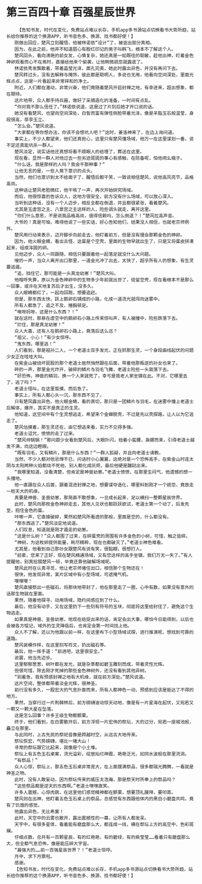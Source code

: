# 第三百四十章 百强星辰世界
        【告知书友，时代在变化，免费站点难以长存，手机app多书源站点切换看书大势所趋，站长给你推荐的这个换源APP，听书音色多、换源、找书都好使！】
       刚做出回应，楚风立刻醒悟，他被林诺依“设计”了，被诓出部分真相。
       因为，在此之前，他并不知道眉心有殷红印记的男子叫韩飞，根本不了解这个人。
       楚风回头，看向清艳的前女友，心情复杂，她还真是一如既往的聪敏，趁他出神，盯着金色神卵观看而心不在焉时，直接给他来个偷袭，让他稍微疏忽就露底了。
       林诺依秀发飘散着，带着晶莹光泽，面孔完美，她此时露出异色，并没有再问下去。
       楚风转过头，没有去解释与掩饰，彼此都是聪明人，多说也无用，他看向空间深处，里面光辉点点，这是一片看起来非常祥和的净土。
       附近，人们都在激动，非常兴奋，他们竟随着楚风开启封禅之地，有幸进来，超出想象，都在期待。
       这片地带，众人都手持兵器，做好了采摘造化的准备，一时间有点乱。
       “你对我不那么信任了。”林诺依说道，这是过了片刻后她才开口说的话。
       她没有看楚风，也望向空间深处，白皙而富有弹性侧脸带着光泽，像是羊脂玉石般温莹，身段很高，亭亭玉立。
       “怎么会。”楚风说道。
       “大家都在等你想办法，你该不会想坑人吧？”这时，姜洛神来了，在边上询问道。
       事实上，不少人都望来，他们还真担心，这里只有楚风懂场域，他万一在这里谋划一番，说不定还真能坑杀一群人。
       楚风淡定，说实话他还真想将看不顺眼人的给埋了，葬送在这里。
       现在看，显然一群人对他过去一些劣迹斑斑的事心有感触，在防备呢，怕他闹幺蛾子。
       “什么话，我是那样的人吗？我会干那种事？”
       让他无言的是，一些人竟下意识的点头。
       当然，他们也意识到太不给面子了，醒悟后都干笑，一致说相信楚风，说他高风亮节，品格高尚。
       这种话让楚风老脸微红，他干咳了一声，再次开始研究场域。
       而后，他很惊喜的告诉众人，这地方很安全，前方没有什么场域，可以放心深入。
       当听到这种话，没有一个人迈步，相反全都在倒退，并且都很紧张，看着楚风。
       尤其是玉虚宫之主、八景宫之主这样的人，险些调头就走，离开这里。
       “你们什么意思，不是说我品格高尚，值得信赖吗，怎么倒退？！”楚风拉高声音。
       大爷的！真是可恼，难得他说了一些实话，好心告知他们，结果没人相信，也就老宗师例外。
       楚风用行动来表示，迈开脚步向前走去，他盯着前方，但是没有理会那颗金色的神卵。
       因为，他火眼金睛，看出古怪，这蛋是个空壳，里面的生物早就出生了，只是又将蛋皮拼凑起来，组成浑圆的卵。
       见他迈步，众人一同跟随，相信只要跟着他一起落足就没什么大问题。
       嗖的一声，当众人离开出口那里，一道金光冲了出去，太快了，超乎所有人的想象，有生灵要逃遁。
       “追，挡住它，那可能是一头真龙幼崽！”楚风大叫。
       他暗呼失算，原以为金色神卵中的生物多少年前就出世了，徒留空壳，现在看根本不是那么一回事，或许在天地复苏后才出生，没多久。
       众人眼睛都红了，一起向回跑，想要追赶。
       但是，那东西太快，跃上鹅卵石铺成的小路，化成一道流光就闯向迷雾中。
       所有人都急了，追之不及，捶胸顿足。
       “唉呀妈呀，这是什么东西？！”
       就在这时，那悬在虚空中的鹅卵石小路上传来惊叫声，有人被撞中，险些跌落下去。
       “拦住，那是真龙幼崽！”
       众人大喜，还有人在鹅卵石小路上，竟落后这么远？
       “祖父，小心！”有少女惊呼。
       “鬼东西，哪里逃！”
       人们看到，那是祖孙二人，一个老道士双手发光，正在抓那生灵，一个身段曲线起伏的问题少女正在哇哇大叫。
       在紫金山被烧坏屁股的那个老道士居然悄然跟在后面，带着他那叛逆的孙女也来了。
       砰的一声，那里金光炸开，破碎的鳞片与羽毛飞舞，老道士险些一头栽落下去。
       “好恐怖，神兽的鳞羽，换一个人来就死了，幸亏是我老人家坐镇在此。不对，它哪里去了，逃了吗？”
       老道士怪叫，在这里踅摸，而后急了。
       事实上，所有人都心头一沉，那东西不见了。
       只有楚风露出异色，他火眼金睛，看的真切，那只是一团鳞片与羽毛，在迷雾中撞上老道士后解体，爆开，其实不是真正的生灵。
       他知道，这空间中有个生灵想逃走，希望来个金蝉脱壳，不过是先以壳探路，让人以为它逃走了。
       楚风估摸着，那生灵还在，由它想逃来看，实力不见得多强。
       老道士诅咒，愤愤的走了过来。
       “楚风帅锅锅！”那问题少女看到楚风后，大眼扑闪，扭着小蛮腰，袅娜而来，引得老道士越发不满，向这边瞪眼。
       “既有羽毛，又有鳞片，那是什么东西？”一群人狐疑，并且向老道士请教。
       当然，不少人都对他忌惮不已，问话时小心翼翼，这绝对是一个恐怖高手，在紫金山时连太阴与太阳两种火焰都烧不死他，别人都化成灰烬，最后他硬是蹦跶出来。
       “我哪里知道，没看清楚，但肯定是神兽幼崽。”老道士愤愤，在那里生闷气，他遗憾的想一头撞地。
       他一直跟在众人后面，跟着混进封禅之地，想要谋夺造化，哪里料到刚才一个疏忽，竟放走一桩天大的机缘。
       真要是神兽、圣兽幼崽，那简直不敢想象，一旦成长起来，足以横扫一整颗星辰世界。
       此时，楚风向那枚金色神卵走去，其他人见状也都跃跃欲试，老道士第一个动了，后发先至，抱住金色的蛋。
       咔嚓一声，它直接破碎，果然如楚风所看透的那般，里面是空的，什么都没有。
       “那东西逃了。”楚风淡定地说道。
       人们叹息，知道就是刚才遁走的幼崽。
       “这是什么树？”众人都围了过来，在碎蛋壳的周围有许多金色的小树，可惜，触之皆碎。
       “神树，为这枚卵提供能量，耗尽精粹，现在也都破灭了。”老道士神色难看。
       尤其是，他看到自己那孙女跟楚风有说有笑，很黏糊，很想打人。
       “前辈，您来了正好，现在楚风精通场域，又有您这样的高手坐镇，我们万无一失了。”有人提醒他，别真拾掇楚风一顿，毕竟还靠他破解场域呢。
       楚风此时在认真寻觅，他让老宗师堵住出口，相信那个生物还在！
       很快，他发现异常，某片区域中有小型场域，可遮掩气机。
       嗖嗖嗖！
       楚风直接祭出一些磁石，将那块地带封了，他在那里走了一圈，心中有数，如果没有意外的话那生物就在里面。
       果然，随着他探寻，动用场域，隐约间感应到了什么。
       最后，他没有动手，又在这里扔下一些刻有符号的玉块，彻底将这里给封住了，避免这个生物逃走。
       如果真是神兽、圣兽幼崽，他现在给捉出来的话，肯定会出大事，哪怕今日能得到，以后也会被各方惦记，域外的生灵降临后，也肯定会第一时间找上他。
       众人不了解，还以为他跟以前一样，在这里布下小型场域试探，进行推演呢，想找到可靠的道路。
       楚风装模作样，在这里刻写符文，扔出磁石等。
       最后，他一挥手道：“前进吧，这里很安全。”
       说罢，他当先迈步。
       这里郁郁葱葱，树叶都在发光，就是杂草都如碧玉雕刻而成，带着灵性光辉。
       但很可惜，除去刚才死掉的那些金色神树外，还没有看到其他异树。
       “别着急，我有预感封禅之地有大机缘，就在前方深处。”楚风说道。
       这片空间，整体都带着淡金光辉，很神圣。
       前行没有多久，一股宏大的气息扑面而来，所有人都神色一动，预感到应该是抵达了不得的地方。
       果然，当穿行过一片荆棘林后，前方磅礴波动惊天动地，像是有一片星海在起伏，又宛若又一颗又一颗大星在坠落。
       这是怎么回事？许多王级生物都颤栗。
       终于，他们看到，在白雾散开后，前方浮现一片宏伟的祭坛，大的过分，宛若一座城池般，矗立在那里。
       与此同时，上古先民的祭祀音像是跨越时空，从远古大地传来。
       祭坛恢宏，气势磅礴，堪比一堵大山！
       寻常的祭坛跟它比起来，就像是个小土堆。
       祭坛上有五色玉石桌案，流光溢彩，绽放灿烂神霞，艳艳泛光，如同水波般在那里流淌。
       “有祭品！”
       众人心惊，祭坛上，那五色玉石桌非常庞大，在上面摆满祭品，很多都瑞光腾腾，一看就是神圣之物。
       此时，没有人敢妄动，因为祭坛传来的威压太浩瀚，那是祭天时所奉上的祭品吗？
       “这些祭品都是逆天的东西啊。”老道士嘿嘿直笑。
       许多人震撼，心惊肉跳，在这里他们感觉精神都在颤栗，想要顶礼膜拜，要叩首。
       楚风则在出神，他盯着五色玉石桌上的祭品，总感觉有东西跟他体内的黑白小磨盘共鸣，竟有了饥饿的感觉。
       他露出异色，无比希冀！
       此时，天空中的云雾也散开，露出震撼性的一幕，让所有人都发呆。
       天宇中，有很多星体，看着能有磨盘那么大，都连成一线，横在祭坛上方的高空中，色彩斑斓。
       仔细点数，总共有一百颗星辰，有的红艳艳，有的碧绿，有的紫莹莹……看着只有磨盘那么大，但全都气息恐怖，像是能压碎大宇宙。
       “最强大的……前一百强星辰世界？！”老道士惊呼。
       月中，求下月票啦。
       感谢。
       【告知书友，时代在变化，免费站点难以长存，手机app多书源站点切换看书大势所趋，站长给你推荐的这个换源APP，听书音色多、换源、找书都好使！】
